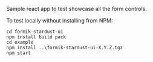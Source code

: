 Sample react app to test showcase all the form controls.

To test locally without installing from NPM:

```
cd formik-stardust-ui
npm install build pack
cd example
npm install ..\formik-stardust-ui-X.Y.Z.tgz
npm start
```
